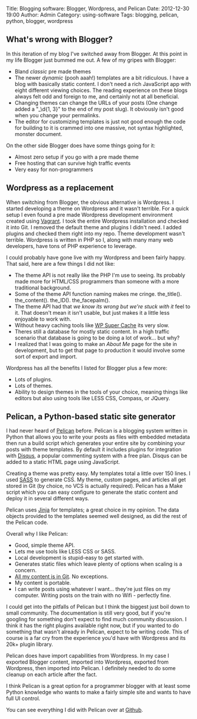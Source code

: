Title: Blogging software:  Blogger, Wordpress, and Pelican
Date: 2012-12-30 19:00
Author: Admin
Category: using-software
Tags: blogging, pelican, python, blogger, wordpress

## What's wrong with Blogger?

In this iteration of my blog I've switched away from Blogger.  At this point in my life Blogger just bummed me out.  A few of my gripes with Blogger:

- Bland *classic* pre made themes
- The newer *dynamic* (pooh aaah!) templates are a bit ridiculous.  I have a blog with basically static content.  I don't need a rich JavaScript app with eight different viewing choices.  The reading experience on these blogs always felt odd and foreign to me, and certainly not at all beneficial.
- Changing themes can change the URLs of your posts (One change added a "_\d{1, 3}" to the end of my post slug).  It obviously isn't good when you change your permalinks.
- The editor for customizing templates is just not good enough the code for building to it is crammed into one massive, not syntax highlighted, monster document.

On the other side Blogger does have some things going for it:

- Almost zero setup if you go with a pre made theme
- Free hosting that can survive high traffic events
- Very easy for non-programmers

## Wordpress as a replacement

When switching from Blogger, the obvious alternative is Wordpress.  I started developing a theme on Wordpress and it wasn't terrible.  For a quick setup I even found a pre made Wordpress development environment created using [Vagrant](http://vagrantup.com/).  I took the entire Wordpress installation and checked it into Git.  I removed the default theme and plugins I didn't need.  I added plugins and checked them right into my repo.  Theme development wasn't terrible.  Wordpress is written in PHP so I, along with many many web developers, have tons of PHP experience to leverage.

I could probably have gone live with my Wordpress and been fairly happy.  That said, here are a few things I did not like:

- The theme API is not really like the PHP I'm use to seeing.  Its probably made more for HTML/CSS programmers than someone with a more traditional background.
- Some of the theme API function naming makes me cringe.  the_title().  the_content().  the_ID().  the_facepalm().
- The theme API had that *we know its wrong but we're stuck with it* feel to it.  That doesn't mean it isn't usable, but just makes it a little less enjoyable to work with.
- Without heavy caching tools like [WP Super Cache](http://wordpress.org/extend/plugins/wp-super-cache/) its very slow.
- Theres still a database for mostly static content.  In a high traffic scenario that database is going to be doing a lot of work… but why?
- I realized that I was going to make an *About Me* page for the site in development, but to get that page to production it would involve some sort of export and import.

Wordpress has all the benefits I listed for Blogger plus a few more:

- Lots of plugins.
- Lots of themes.
- Ability to design themes in the tools of your choice, meaning things like editors but also using tools like LESS CSS, Compass, or JQuery.

## Pelican, a Python-based static site generator

I had never heard of [Pelican](http://getpelican.com) before.  Pelican is a blogging system written in Python that allows you to write your posts as files with embedded metadata then run a build script which generates your entire site by combining your posts with theme templates.  By default it includes plugins for integration with [Disqus](http://disqus.com/), a popular commenting system with a free plan.  Disqus can be added to a static HTML page using JavaScript.

Creating a theme was pretty easy.  My templates total a little over 150 lines.  I used [SASS](http://sass-lang.com/) to generate CSS.  My theme, custom pages, and articles all get stored in Git (by choice, no VCS is actually required).  Pelican has a Make script which you can easy configure to generate the static content and deploy it in several different ways.

Pelican uses [Jinja](http://jinja.pocoo.org/) for templates; a great choice in my opinion.  The data objects provided to the templates seemed well designed, as did the rest of the Pelican code.

Overall why I like Pelican:

- Good, simple theme API.
- Lets me use tools like LESS CSS or SASS.
- Local development is stupid-easy to get started with.
- Generates static files which leave plenty of options when scaling is a concern.
- [All my content is in Git](https://github.com/bywires/bywires-pelican).  No exceptions.
- My content is portable.
- I can write posts using whatever I want… they're just files on my computer.  Writing posts on the train with no Wifi - perfectly fine.

I could get into the pitfalls of Pelican but I think the biggest just boil down to small community.  The documentation is still very good, but if you're googling for something don't expect to find much community discussion.  I think it has the right plugins available right now, but if you wanted to do something that wasn't already in Pelican, expect to be writing code.  This of course is a far cry from the experience you'd have with Wordpress and its 20k+ plugin library.

Pelican does have import capabilities from Wordpress.  In my case I exported Blogger content, imported into Wordpress, exported from Wordpress, then imported into Pelican.  I definitely needed to do some cleanup on each article after the fact.

I think Pelican is a great option for a programmer blogger with at least some Python knowledge who wants to make a fairly simple site and wants to have full UI control.

You can see everything I did with Pelican over at [Github](https://github.com/bywires/bywires-pelican).

